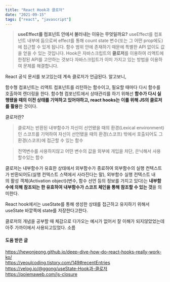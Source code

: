 ```yaml
---
title: "React Hook과 클로저"
date: "2021-09-15"
tags: ["react", "javascript"]
---
```


> **useEffect를 컴포넌트 안에서 불러내는 이유는 무엇일까요?** useEffect를 컴포넌트 내부에 둠으로써 effect를 통해 count state 변수(또는 그 어떤 prop에도)에 접근할 수 있게 됩니다. 함수 범위 안에 존재하기 때문에 특별한 API 없이도 값을 얻을 수 있는 것입니다. Hook은 자바스크립트의 **클로저**를 이용하여 리액트에 한정된 API를 고안하는 것보다 자바스크립트가 이미 가지고 있는 방법을 이용하여 문제를 해결합니다.

React 공식 문서를 보고있는데 계속 클로저가 언급된다. 알고보니,

함수형 컴포넌트는 리액트 컴포넌트를 리턴하는 함수이고, 필요할 때마다 다시 함수를 호출하여 렌더링을 한다. 함수형 컴포넌트에서 상태관리를 하기 위해선 **함수가 다시 실행됐을 때의 이전 상태를 기억하고 있어야하고, react hooks는 이를 위해 JS의 클로저를 활용**한 것이다.

클로저란?

> 클로저는 반환된 내부함수가 자신이 선언됐을 때의 환경(Lexical environment)인 스코프를 기억하여 자신이 선언됐을 때의 환경(스코프) 밖에서 호출되어도 그 환경(스코프)에 접근할 수 있는 함수

> 전역변수를 사용하지않고 어떤 변수의 값을 외부에 개입을 차단, 은닉해서 사용할수있는 함수

클로저는 내부함수가 유효한 상태에서 외부함수가 종료하여 외부함수의 실행 컨텍스트가 반환되어도(실행 컨텍스트 스택에서 사라진다는 말), 외부함수 실행 컨텍스트 내의 활성 객체(Activation object)(변수, 함수 선언 등의 정보를 가지고 있다)는 **내부함수에 의해 참조되는 한 유효하여 내부함수가 스코프 체인을 통해 참조할 수 있는 것**을 의미한다.

React hook에서는 useState를 통해 생성한 상태를 접근하고 유지하기 위해서 useState 바깥쪽에 state를 저장한다고한다.

클로저의 개념을 공부할 때 체감으로 다가오는 예시가 없어서 잘 이해가 되지않았었는데 아주 가까이에서 사용되고있었다. 소름

#### 도움 받은 글

https://hewonjeong.github.io/deep-dive-how-do-react-hooks-really-work-ko/<br/>
https://yeoulcoding.tistory.com/149#recentEntries<br/>
https://velog.io/@ggong/useState-Hook과-클로저<br/>
https://poiemaweb.com/js-closure
